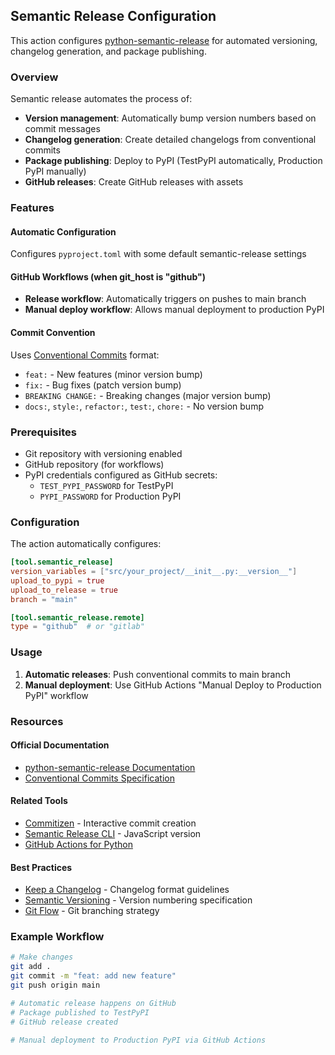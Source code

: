 ## Semantic Release Configuration

This action configures [python-semantic-release](https://python-semantic-release.readthedocs.io/) for automated versioning, changelog generation, and package publishing.

### Overview

Semantic release automates the process of:
- **Version management**: Automatically bump version numbers based on commit messages
- **Changelog generation**: Create detailed changelogs from conventional commits
- **Package publishing**: Deploy to PyPI (TestPyPI automatically, Production PyPI manually)
- **GitHub releases**: Create GitHub releases with assets

### Features

#### Automatic Configuration
Configures `pyproject.toml` with some default semantic-release settings


#### GitHub Workflows (when git_host is "github")
- **Release workflow**: Automatically triggers on pushes to main branch
- **Manual deploy workflow**: Allows manual deployment to production PyPI

#### Commit Convention
Uses [Conventional Commits](https://www.conventionalcommits.org/) format:
- `feat:` - New features (minor version bump)
- `fix:` - Bug fixes (patch version bump)
- `BREAKING CHANGE:` - Breaking changes (major version bump)
- `docs:`, `style:`, `refactor:`, `test:`, `chore:` - No version bump

### Prerequisites

- Git repository with versioning enabled
- GitHub repository (for workflows)
- PyPI credentials configured as GitHub secrets:
  - `TEST_PYPI_PASSWORD` for TestPyPI
  - `PYPI_PASSWORD` for Production PyPI

### Configuration

The action automatically configures:
```toml
[tool.semantic_release]
version_variables = ["src/your_project/__init__.py:__version__"]
upload_to_pypi = true
upload_to_release = true
branch = "main"

[tool.semantic_release.remote]
type = "github"  # or "gitlab"
```

### Usage

1. **Automatic releases**: Push conventional commits to main branch
2. **Manual deployment**: Use GitHub Actions "Manual Deploy to Production PyPI" workflow

### Resources

#### Official Documentation
- [python-semantic-release Documentation](https://python-semantic-release.readthedocs.io/)
- [Conventional Commits Specification](https://www.conventionalcommits.org/)

#### Related Tools
- [Commitizen](https://commitizen-tools.github.io/commitizen/) - Interactive commit creation
- [Semantic Release CLI](https://github.com/semantic-release/semantic-release) - JavaScript version
- [GitHub Actions for Python](https://docs.github.com/en/actions/automating-builds-and-tests/building-and-testing-python)

#### Best Practices
- [Keep a Changelog](https://keepachangelog.com/) - Changelog format guidelines
- [Semantic Versioning](https://semver.org/) - Version numbering specification
- [Git Flow](https://nvie.com/posts/a-successful-git-branching-model/) - Git branching strategy

### Example Workflow

```bash
# Make changes
git add .
git commit -m "feat: add new feature"
git push origin main

# Automatic release happens on GitHub
# Package published to TestPyPI
# GitHub release created

# Manual deployment to Production PyPI via GitHub Actions
```
